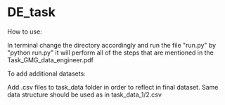 # DE_task

How to use:

In terminal change the directory accordingly and run the file "run.py" by "python run.py" it will perform all of the steps that are mentioned in the Task_GMG_data_engineer.pdf

To add additional datasets:

Add .csv files to task_data folder in order to reflect in final dataset.
Same data structure should be used as in task_data_1/2.csv
